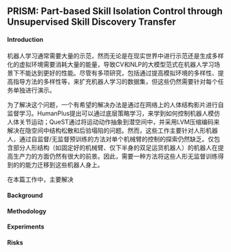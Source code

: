 ## PRISM: Part-based Skill Isolation Control through Unsupervised Skill Discovery Transfer



#### Introduction

机器人学习通常需要大量的示范，然而无论是在现实世界中进行示范还是生成多样化的虚拟环境需要消耗大量的能量，导致CV和NLP的大模型范式在机器人学习场景下不能达到更好的性能。尽管有多项研究，包括通过提高模拟环境的多样性、提高指导方法的多样性等，来扩充机器人学习的数据集，但这些仍然需要针对每个任务单独进行演示。

为了解决这个问题，一个有希望的解决办法是通过在网络上的人体结构影片进行自监督学习。HumanPlus提出可以通过底层策略学习，来学到如何控制机器人模仿人体关节运动；QueST通过将运动动作抽象到潜空间中，并采用LVM压缩编码来解决在隐空间中结构松散和后验塌陷的问题。然而，这些工作主要针对人形机器人，通过自监督/无监督预训练的方法对单个机械臂的控制的探索仍然缺乏。仅包含部分人形结构（如固定好的机械臂、仅下半身的双足运货机器人）的机器人在提高生产力的方面仍然有很大的前景。因此，需要一种方法将这些人形无监督训练得到的的能力迁移到这些机器人身上。

在本篇工作中，主要解决

#### Background



#### Methodology



#### Experiments



#### Risks


